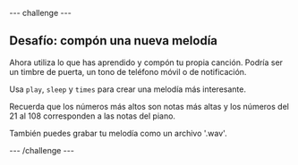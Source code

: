 \--- challenge \---

## Desafío: compón una nueva melodía

Ahora utiliza lo que has aprendido y compón tu propia canción. Podría ser un timbre de puerta, un tono de teléfono móvil o de notificación.

Usa `play`, `sleep` y `times` para crear una melodía más interesante.

Recuerda que los números más altos son notas más altas y los números del 21 al 108 corresponden a las notas del piano.

También puedes grabar tu melodía como un archivo '.wav'.

\--- /challenge \---